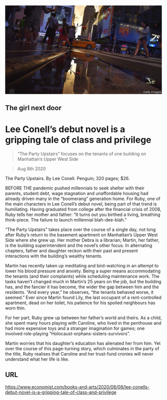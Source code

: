 ![](./images/20200808_BKP002.jpg)

## The girl next door

# Lee Conell’s debut novel is a gripping tale of class and privilege

> “The Party Upstairs” focuses on the tenants of one building on Manhattan’s Upper West Side

> Aug 8th 2020

The Party Upstairs. By Lee Conell. Penguin; 320 pages; $26.

BEFORE THE pandemic pushed millennials to seek shelter with their parents, student debt, wage stagnation and unaffordable housing had already driven many in the “boomerang” generation home. For Ruby, one of the main characters in Lee Conell’s debut novel, being part of that trend is humiliating. Having graduated from college after the financial crisis of 2008, Ruby tells her mother and father: “It turns out you birthed a living, breathing think-piece. The failure to launch millennial blah-dee-blah.”

“The Party Upstairs” takes place over the course of a single day, not long after Ruby’s return to the basement apartment on Manhattan’s Upper West Side where she grew up. Her mother Debra is a librarian; Martin, her father, is the building superintendent and the novel’s other focus. In alternating chapters, father and daughter reckon with their past and present interactions with the building’s wealthy tenants.

Martin has recently taken up meditating and bird-watching in an attempt to lower his blood pressure and anxiety. Being a super means accommodating the tenants (and their complaints) while scheduling maintenance work. The tasks haven’t changed much in Martin’s 25 years on the job, but the building has, and the fancier it has become, the wider the gap between him and the residents. “And every year,” he observes, “the tenants behaved worse, it seemed.” Ever since Martin found Lily, the last occupant of a rent-controlled apartment, dead on her toilet, his patience for his spoiled neighbours has worn thin.

For her part, Ruby grew up between her father’s world and theirs. As a child, she spent many hours playing with Caroline, who lived in the penthouse and had more expensive toys and a stranger imagination for games; one involved role-playing “Holocaust-orphans-sisters-survivors”.

Martin worries that his daughter’s education has alienated her from him. Yet over the course of this page-turning story, which culminates in the party of the title, Ruby realises that Caroline and her trust-fund cronies will never understand what her life is like.

## URL

https://www.economist.com/books-and-arts/2020/08/08/lee-conells-debut-novel-is-a-gripping-tale-of-class-and-privilege
